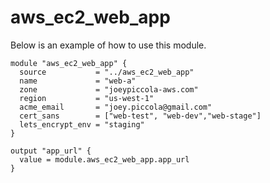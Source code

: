 # aws_ec2_web_app

Below is an example of how to use this module.

```hcl
module "aws_ec2_web_app" {
  source           = "../aws_ec2_web_app"
  name             = "web-a"
  zone             = "joeypiccola-aws.com"
  region           = "us-west-1"
  acme_email       = "joey.piccola@gmail.com"
  cert_sans        = ["web-test", "web-dev","web-stage"]
  lets_encrypt_env = "staging"
}

output "app_url" {
  value = module.aws_ec2_web_app.app_url
}
```
